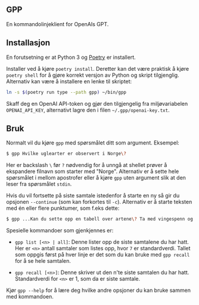 GPP
----

En kommandolinjeklient for OpenAIs GPT.

## Installasjon

En forutsetning er at Python 3  og [Poetry](https://python-poetry.org) er installert.

Installer ved å kjøre `poetry install`. Deretter kan det være praktisk å kjøre
`poetry shell` for å gjøre korrekt versjon av Python og skript tilgjenglig. Alternativ
kan være å installere en lenke til skriptet:

```sh
ln -s $(poetry run type --path gpp) ~/bin/gpp
```

Skaff deg en OpenAI API-token og gjør den tilgjengelig fra miljøvariabelen `OPENAI_API_KEY`, alternativt
lagre den i filen `~/.gpp/openai-key.txt`.

## Bruk

Normalt vil du kjøre `gpp` med spørsmålet ditt som argument. Eksempel:

```sh
$ gpp Hvilke uglearter er observert i Norge\?
```

Her er backslash `\` før `?` nødvendig for å unngå at shellet prøver å ekspandere
filnavn som starter med "Norge".  Alternativ er å sette hele spørsmålet i mellom
apostrofer eller å kjøre `gpp` uten argument slik at den leser fra spørsmålet `stdin`.

Hvis du vil fortsette på siste samtale istedenfor å starte en ny så gir du opsjonen `--continue` (som kan forkortes til `-c`).
Alternativ er å starte teksten med én eller flere punktumer, som f.eks dette:

```sh
$ gpp ...Kan du sette opp en tabell over artene\? Ta med vingespenn og vekt.
```

Spesielle kommandoer som gjenkjennes er:

* `gpp list [<n> | all]`: Denne lister opp de siste samtalene du har hatt. Her er `<n>` antall samtaler som listes opp, hvor `7` er standardverdi.  Tallet som oppgis først på hver linje er det som du kan bruke med `gpp recall` for å se hele samtalen.

* `gpp recall [<n>]`: Denne skriver ut den n'te siste samtalen du har hatt. Standardverdi for `<n>` er 1, som da er siste samtale.

Kjør `gpp --help` for å lære deg hvilke andre opsjoner du kan bruke sammen med kommandoen.